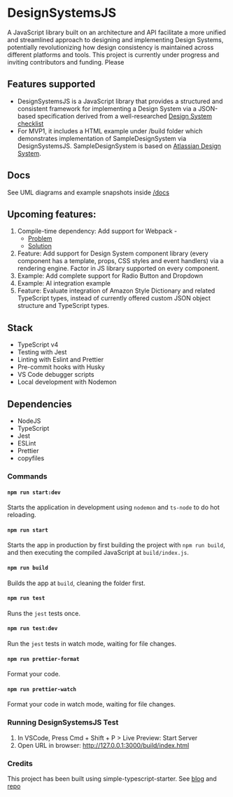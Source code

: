 # DesignSystemsJS
A JavaScript library built on an architecture and API facilitate a more unified and streamlined approach to designing and implementing Design Systems, potentially revolutionizing how design consistency is maintained across different platforms and tools.
This project is currently under progress and inviting contributors and funding. Please 

## Features supported
- DesignSystemsJS is a JavaScript library that provides a structured and consistent framework for implementing a Design System via a JSON-based specification derived from a well-researched [Design System checklist](https://www.DesignSystemsChecklist.com)
- For MVP1, it includes a HTML example under /build folder which demonstrates implementation of SampleDesignSystem via DesignSystemsJS. SampleDesignSystem is based on [Atlassian Design System](https://www.atlassian.design).

## Docs
See UML diagrams and example snapshots inside [/docs](./docs/)

## Upcoming features:
1.  Compile-time dependency: Add support for Webpack -
    - [Problem](https://stackoverflow.com/questions/65551383/typescript-node-error-err-module-not-found-cannot-find-module)
    - [Solution](https://codedamn.com/news/typescript/typescript-webpack-step-by-step-guide)
2.  Feature: Add support for Design System component library (every component has a template, props, CSS styles and event handlers) via a rendering engine. Factor in JS library supported on every component.
3.  Example: Add complete support for Radio Button and Dropdown
4.  Example: AI integration example
5.  Feature: Evaluate integration of Amazon Style Dictionary and related TypeScript types, instead of currently offered custom JSON object structure and TypeScript types.

## Stack
- TypeScript v4
- Testing with Jest
- Linting with Eslint and Prettier
- Pre-commit hooks with Husky
- VS Code debugger scripts
- Local development with Nodemon

## Dependencies
- NodeJS
- TypeScript
- Jest
- ESLint
- Prettier
- copyfiles

### Commands

#### `npm run start:dev`

Starts the application in development using `nodemon` and `ts-node` to do hot reloading.

#### `npm run start`

Starts the app in production by first building the project with `npm run build`, and then executing the compiled JavaScript at `build/index.js`.

#### `npm run build`

Builds the app at `build`, cleaning the folder first.

#### `npm run test`

Runs the `jest` tests once.

#### `npm run test:dev`

Run the `jest` tests in watch mode, waiting for file changes.

#### `npm run prettier-format`

Format your code.

#### `npm run prettier-watch`

Format your code in watch mode, waiting for file changes.

### Running DesignSystemsJS Test
1.  In VSCode, Press Cmd + Shift + P > Live Preview: Start Server
2.  Open URL in browser: http://127.0.0.1:3000/build/index.html

### Credits
This project has been built using simple-typescript-starter. See [blog](https://khalilstemmler.com/blogs/typescript/node-starter-project/) and [repo](https://github.com/stemmlerjs/simple-typescript-starter)